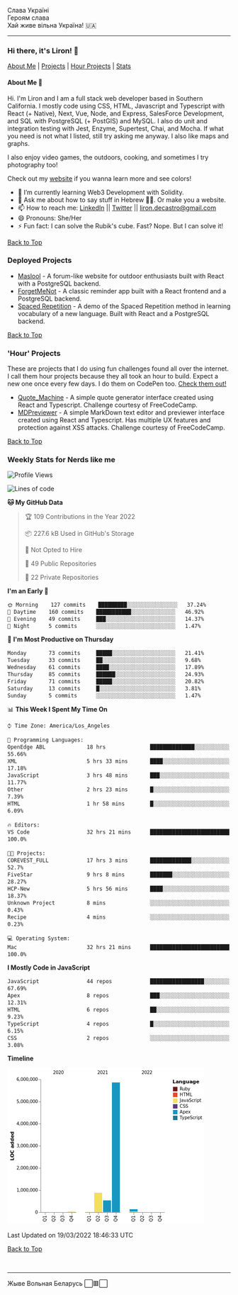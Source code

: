 Слава Україні <br />
Героям слава <br />
Хай живе вільна Україна! 🇺🇦 <br />

---
### Hi there, it's Liron! 👋
[About Me](#about) | [Projects](#projects) | [Hour Projects](#hourlies) | [Stats](#stats)

#### About Me 👧 <a name="about"></a>


Hi. I'm Liron and I am a full stack web developer based in Southern California. I mostly code using CSS, HTML, Javascript and Typescript with React (+ Native), Next, Vue, Node, and Express, SalesForce Development, and SQL with PostgreSQL (+ PostGIS) and MySQL. I also do unit and integration testing with Jest, Enzyme, Supertest, Chai, and Mocha. If what you need is not what I listed, still try asking me anyway. I also like maps and graphs. 

I also enjoy video games, the outdoors, cooking, and sometimes I try photography too!

Check out my [website](https://www.lirondc.com) if you wanna learn more and see colors! 


- 🌱 I’m currently learning Web3 Development with Solidity.
- 💬 Ask me about how to say stuff in Hebrew 🤌🏼. Or make you a website.
- 📫 How to reach me: [LinkedIn](https://www.linkedin.com/in/liron-de-castro/) || [Twitter](https://twitter.com/lirondecastro) || [liron.decastro@gmail.com](mailto:liron.decastro@gmail.com) 
- 😄 Pronouns: She/Her
- ⚡ Fun fact: I can solve the Rubik's cube. Fast? Nope. But I can solve it! 

[Back to Top](#about)

### Deployed Projects <a name="projects"></a>

- [Maslool](https://maslool.lirondc.com) - A forum-like website for outdoor enthusiasts built with React with a PostgreSQL backend. 
- [ForgetMeNot](https://forgetmenot.lirondc.com) - A classic reminder app built with a React frontend and a PostgreSQL backend.
- [Spaced Repetition](https://spacedrep.lirondc.com) - A demo of the Spaced Repetition method in learning vocabulary of a new language. Built with React and a PostgreSQL backend.

[Back to Top](#about)

### 'Hour' Projects <a name="hourlies"></a>
These are projects that I do using fun challenges found all over the internet. I call them hour projects because they all took an hour to build. Expect a new one once every few days. I do them on CodePen too. [Check them out!](https://codepen.io/lirondco)

- [Quote_Machine](https://quote-machine.lirondc.com/) - A simple quote generator interface created using React and Typescript. Challenge courtesy of FreeCodeCamp.
- [MDPreviewer](https://mdpreviewer.lirondc.com/) - A simple MarkDown text editor and previewer interface created using React and Typescript. Has multiple UX features and protection against XSS attacks. Challenge courtesy of FreeCodeCamp.

[Back to Top](#about)


### Weekly Stats for Nerds like me <a name="stats"></a>

<!--START_SECTION:waka-->
![Profile Views](http://img.shields.io/badge/Profile%20Views-0-blue)

![Lines of code](https://img.shields.io/badge/From%20Hello%20World%20I%27ve%20Written-7%20Million%20lines%20of%20code-blue)

**🐱 My GitHub Data** 

> 🏆 109 Contributions in the Year 2022
 > 
> 📦 227.6 kB Used in GitHub's Storage 
 > 
> 🚫 Not Opted to Hire
 > 
> 📜 49 Public Repositories 
 > 
> 🔑 22 Private Repositories  
 > 
**I'm an Early 🐤** 

```text
🌞 Morning    127 commits    █████████░░░░░░░░░░░░░░░░   37.24% 
🌆 Daytime    160 commits    ███████████░░░░░░░░░░░░░░   46.92% 
🌃 Evening    49 commits     ███░░░░░░░░░░░░░░░░░░░░░░   14.37% 
🌙 Night      5 commits      ░░░░░░░░░░░░░░░░░░░░░░░░░   1.47%

```
📅 **I'm Most Productive on Thursday** 

```text
Monday       73 commits     █████░░░░░░░░░░░░░░░░░░░░   21.41% 
Tuesday      33 commits     ██░░░░░░░░░░░░░░░░░░░░░░░   9.68% 
Wednesday    61 commits     ████░░░░░░░░░░░░░░░░░░░░░   17.89% 
Thursday     85 commits     ██████░░░░░░░░░░░░░░░░░░░   24.93% 
Friday       71 commits     █████░░░░░░░░░░░░░░░░░░░░   20.82% 
Saturday     13 commits     █░░░░░░░░░░░░░░░░░░░░░░░░   3.81% 
Sunday       5 commits      ░░░░░░░░░░░░░░░░░░░░░░░░░   1.47%

```


📊 **This Week I Spent My Time On** 

```text
⌚︎ Time Zone: America/Los_Angeles

💬 Programming Languages: 
OpenEdge ABL             18 hrs              ██████████████░░░░░░░░░░░   55.66% 
XML                      5 hrs 33 mins       ████░░░░░░░░░░░░░░░░░░░░░   17.18% 
JavaScript               3 hrs 48 mins       ███░░░░░░░░░░░░░░░░░░░░░░   11.77% 
Other                    2 hrs 23 mins       █░░░░░░░░░░░░░░░░░░░░░░░░   7.39% 
HTML                     1 hr 58 mins        █░░░░░░░░░░░░░░░░░░░░░░░░   6.09%

🔥 Editors: 
VS Code                  32 hrs 21 mins      █████████████████████████   100.0%

🐱‍💻 Projects: 
COREVEST_FULL            17 hrs 3 mins       █████████████░░░░░░░░░░░░   52.7% 
FiveStar                 9 hrs 8 mins        ███████░░░░░░░░░░░░░░░░░░   28.27% 
HCP-New                  5 hrs 56 mins       ████░░░░░░░░░░░░░░░░░░░░░   18.37% 
Unknown Project          8 mins              ░░░░░░░░░░░░░░░░░░░░░░░░░   0.43% 
Recipe                   4 mins              ░░░░░░░░░░░░░░░░░░░░░░░░░   0.23%

💻 Operating System: 
Mac                      32 hrs 21 mins      █████████████████████████   100.0%

```

**I Mostly Code in JavaScript** 

```text
JavaScript               44 repos            █████████████████░░░░░░░░   67.69% 
Apex                     8 repos             ███░░░░░░░░░░░░░░░░░░░░░░   12.31% 
HTML                     6 repos             ██░░░░░░░░░░░░░░░░░░░░░░░   9.23% 
TypeScript               4 repos             █░░░░░░░░░░░░░░░░░░░░░░░░   6.15% 
CSS                      2 repos             ░░░░░░░░░░░░░░░░░░░░░░░░░   3.08%

```


**Timeline**

![Chart not found](https://raw.githubusercontent.com/lirondco/lirondco/main/charts/bar_graph.png) 


 Last Updated on 19/03/2022 18:46:33 UTC
<!--END_SECTION:waka-->

[Back to Top](#about)

<br />

---

Жыве Вольная Беларусь ⬜️🟥⬜️
